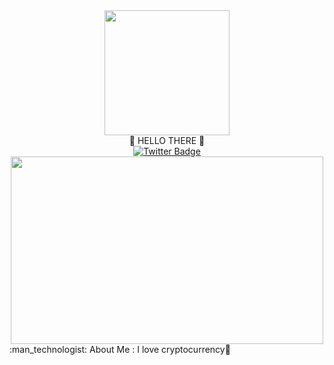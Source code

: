 <div id="header" align="center">
  <img src="https://media.giphy.com/media/5FDfOtafB4Gnwr9dBm/giphy.gif" width="200"/>
</div>
<div id="header" align="center">
👋 HELLO THERE 👋
 </div>
 <div id="header" align="center">
<div id="badges">
 <a href="https://twitter.com/CorreaHeat68707">
    <img src="https://img.shields.io/badge/Twitter-blue?style=for-the-badge&logo=twitter&logoColor=white" alt="Twitter Badge"/>
  </a>
</div>
<img src="https://komarev.com/ghpvc/?username=your-github-username&style=flat-square&color=blue" alt=""/>
<div align="center">
</div>
  <img src="https://media.giphy.com/media/4H3Ii5eLChYul9p7NL/giphy-downsized-large.gif" width="500" height="300"/>
</div>
:man_technologist: About Me : I love cryptocurrency💱

